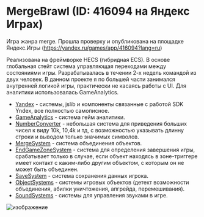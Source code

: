 # MergeBrawl (ID: 416094 на Яндекс Играх)

Игра жанра merge. Прошла проверку и опубликована на площадке Яндекс.Игры (https://yandex.ru/games/app/416094?lang=ru)

Реализована на фреймворке HECS (гибридная ECS). В основе глобальная стейт система управляющая переходами между состояниями игры. Разрабатывалась в течении 2-х недель командой из двух человек. В данном проекте я по большей части занимался внутренней логикой игры, практически не касаясь работы с UI. Для аналитики использовалась GameAnalytics.

- [Yandex](Features/YandexSystem) - системы, jslib и компоненты связанные с работой SDK Yndex, все полностью самописное.
- [GameAnalytics](Systems/GameAnalytics/GameAnalyticsSystem.cs) - система гейм аналитики.
- [NumberConverter](Systems/UI/ConvertNumbersSystem.cs) - небольшая система для приведения больших чисел к виду 10k, 10,4k и тд, с возможностью указывать длинну строки и выводом только значимых символов.
- [MergeSystem](Systems/GameLogic/MergeSystem.cs) - система объединения объектов.
- [EndGameZoneSystem](Systems/GameLogic/EndGameZoneSystem.cs) - система для определения завершения игры, срабатывает только в случае, если объект находясь в зоне-триггере имеет контакт с каким-либо другим объектом, с которым он не может быть объединен.
- [SaveSystem](Systems/SavePlayer/SavePlayerSystem.cs) - система сохранения данных игрока.
- [ObjectSystems](Systems/SceneObjects) - системы игровых объектов (детект возможности объединения, абилки уничтожения, апгрейда, перемешивания).
- [SoundSystems](Systems/Sounds/FXSoundSystem.cs) - системы для управления звуками в игре. 

![изображение](https://github.com/user-attachments/assets/e12bdcfc-74c8-4478-95af-c9ed2aae3206)

